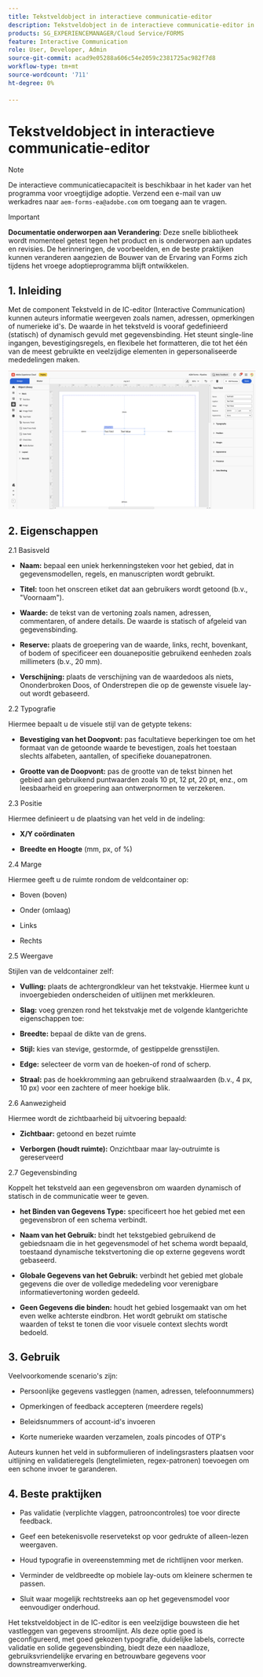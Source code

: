 ```yaml
---
title: Tekstveldobject in interactieve communicatie-editor
description: Tekstveldobject in de interactieve communicatie-editor in AEM Forms waarmee auteurs informatie zoals namen, adressen, opmerkingen of numerieke id's kunnen weergeven.
products: SG_EXPERIENCEMANAGER/Cloud Service/FORMS
feature: Interactive Communication
role: User, Developer, Admin
source-git-commit: acad9e05288a606c54e2059c2381725ac982f7d8
workflow-type: tm+mt
source-wordcount: '711'
ht-degree: 0%

---
```



# Tekstveldobject in interactieve communicatie-editor

>[!NOTE]
>
> De interactieve communicatiecapaciteit is beschikbaar in het kader van het programma voor vroegtijdige adoptie. Verzend een e-mail van uw werkadres naar `aem-forms-ea@adobe.com` om toegang aan te vragen.

>[!IMPORTANT]
>
> **Documentatie onderworpen aan Verandering**: Deze snelle bibliotheek wordt momenteel getest tegen het product en is onderworpen aan updates en revisies. De herinneringen, de voorbeelden, en de beste praktijken kunnen veranderen aangezien de Bouwer van de Ervaring van Forms zich tijdens het vroege adoptieprogramma blijft ontwikkelen.

## &#x200B;1. Inleiding

Met de component Tekstveld in de IC-editor (Interactive Communication) kunnen auteurs informatie weergeven zoals namen, adressen, opmerkingen of numerieke id&#39;s. De waarde in het tekstveld is vooraf gedefinieerd (statisch) of dynamisch gevuld met gegevensbinding. Het steunt single-line ingangen, bevestigingsregels, en flexibele het formatteren, die tot het één van de meest gebruikte en veelzijdige elementen in gepersonaliseerde mededelingen maken.

![ vinden IC Doc ](/help/forms/interactive-communication/assets/textfield.png)

## &#x200B;2. Eigenschappen

2.1 Basisveld

- **Naam:** bepaal een uniek herkenningsteken voor het gebied, dat in gegevensmodellen, regels, en manuscripten wordt gebruikt.

- **Titel:** toon het onscreen etiket dat aan gebruikers wordt getoond (b.v., &quot;Voornaam&quot;).

- **Waarde:** de tekst van de vertoning zoals namen, adressen, commentaren, of andere details. De waarde is statisch of afgeleid van gegevensbinding.

- **Reserve:** plaats de groepering van de waarde, links, recht, bovenkant, of bodem of specificeer een douanepositie gebruikend eenheden zoals millimeters (b.v., 20 mm).

- **Verschijning:** plaats de verschijning van de waardedoos als niets, Ononderbroken Doos, of Onderstrepen die op de gewenste visuele lay-out wordt gebaseerd.

2.2 Typografie

Hiermee bepaalt u de visuele stijl van de getypte tekens:

- **Bevestiging van het Doopvont:** pas facultatieve beperkingen toe om het formaat van de getoonde waarde te bevestigen, zoals het toestaan slechts alfabeten, aantallen, of specifieke douanepatronen.

- **Grootte van de Doopvont:** pas de grootte van de tekst binnen het gebied aan gebruikend puntwaarden zoals 10 pt, 12 pt, 20 pt, enz., om leesbaarheid en groepering aan ontwerpnormen te verzekeren.

2.3 Positie

Hiermee definieert u de plaatsing van het veld in de indeling:

- **X/Y coördinaten**

- **Breedte en Hoogte** (mm, px, of %)

2.4 Marge

Hiermee geeft u de ruimte rondom de veldcontainer op:

- Boven (boven)

- Onder (omlaag)

- Links

- Rechts

2.5 Weergave

Stijlen van de veldcontainer zelf:

- **Vulling:** plaats de achtergrondkleur van het tekstvakje. Hiermee kunt u invoergebieden onderscheiden of uitlijnen met merkkleuren.

- **Slag:** voeg grenzen rond het tekstvakje met de volgende klantgerichte eigenschappen toe:

- **Breedte:** bepaal de dikte van de grens.

- **Stijl:** kies van stevige, gestormde, of gestippelde grensstijlen.

- **Edge:** selecteer de vorm van de hoeken-of rond of scherp.

- **Straal:** pas de hoekkromming aan gebruikend straalwaarden (b.v., 4 px, 10 px) voor een zachtere of meer hoekige blik.

2.6 Aanwezigheid

Hiermee wordt de zichtbaarheid bij uitvoering bepaald:

- **Zichtbaar:** getoond en bezet ruimte

- **Verborgen (houdt ruimte):** Onzichtbaar maar lay-outruimte is gereserveerd

2.7 Gegevensbinding

Koppelt het tekstveld aan een gegevensbron om waarden dynamisch of statisch in de communicatie weer te geven.

- **het Binden van Gegevens Type:** specificeert hoe het gebied met een gegevensbron of een schema verbindt.

- **Naam van het Gebruik:** bindt het tekstgebied gebruikend de gebiedsnaam die in het gegevensmodel of het schema wordt bepaald, toestaand dynamische tekstvertoning die op externe gegevens wordt gebaseerd.

- **Globale Gegevens van het Gebruik:** verbindt het gebied met globale gegevens die over de volledige mededeling voor verenigbare informatievertoning worden gedeeld.

- **Geen Gegevens die binden:** houdt het gebied losgemaakt van om het even welke achterste eindbron. Het wordt gebruikt om statische waarden of tekst te tonen die voor visuele context slechts wordt bedoeld.

## &#x200B;3. Gebruik

Veelvoorkomende scenario&#39;s zijn:

- Persoonlijke gegevens vastleggen (namen, adressen, telefoonnummers)

- Opmerkingen of feedback accepteren (meerdere regels)

- Beleidsnummers of account-id&#39;s invoeren

- Korte numerieke waarden verzamelen, zoals pincodes of OTP&#39;s

Auteurs kunnen het veld in subformulieren of indelingsrasters plaatsen voor uitlijning en validatieregels (lengtelimieten, regex-patronen) toevoegen om een schone invoer te garanderen.

## &#x200B;4. Beste praktijken

- Pas validatie (verplichte vlaggen, patrooncontroles) toe voor directe feedback.

- Geef een betekenisvolle reservetekst op voor gedrukte of alleen-lezen weergaven.

- Houd typografie in overeenstemming met de richtlijnen voor merken.

- Verminder de veldbreedte op mobiele lay-outs om kleinere schermen te passen.

- Sluit waar mogelijk rechtstreeks aan op het gegevensmodel voor eenvoudiger onderhoud.

Het tekstveldobject in de IC-editor is een veelzijdige bouwsteen die het vastleggen van gegevens stroomlijnt. Als deze optie goed is geconfigureerd, met goed gekozen typografie, duidelijke labels, correcte validatie en solide gegevensbinding, biedt deze een naadloze, gebruiksvriendelijke ervaring en betrouwbare gegevens voor downstreamverwerking.


